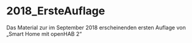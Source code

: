 # 2018_ErsteAuflage
Das Material zur im September 2018 erscheinenden ersten Auflage von „Smart Home mit openHAB 2“
